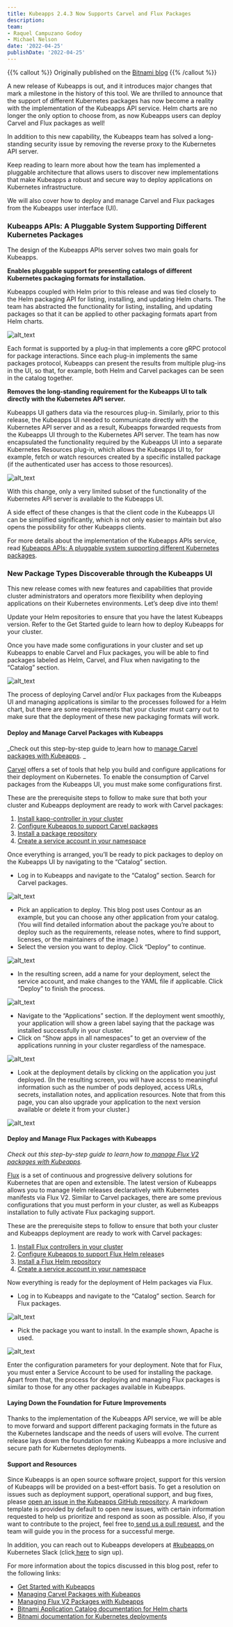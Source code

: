 ```yaml
---
title: Kubeapps 2.4.3 Now Supports Carvel and Flux Packages
description: 
team:
- Raquel Campuzano Godoy
- Michael Nelson
date: '2022-04-25'
publishDate: '2022-04-25'
---
```


{{% callout %}}
Originally published on the [Bitnami blog](https://blog.bitnami.com/2022/03/kubeapps-243-now-supports-for-carvel-and-flux.html)
{{% /callout %}}

A new release of Kubeapps is out, and it introduces major changes that mark a milestone in the history of this tool. We are thrilled to announce that the support of different Kubernetes packages has now become a reality with the implementation of the Kubeapps API service. Helm charts are no longer the only option to choose from, as now Kubeapps users can deploy Carvel and Flux packages as well! 

In addition to this new capability, the Kubeapps team has solved a long-standing security issue by removing the reverse proxy to the Kubernetes API server. 

Keep reading to learn more about how the team has implemented a pluggable architecture that allows users to discover new implementations that make Kubeapps a robust and secure way to deploy applications on Kubernetes infrastructure. 

We will also cover how to deploy and manage Carvel and Flux packages from the Kubeapps user interface (UI). 


### Kubeapps APIs: A Pluggable System Supporting Different Kubernetes Packages 

The design of the Kubeapps APIs server solves two main goals for Kubeapps. 

**Enables pluggable support for presenting catalogs of different Kubernetes packaging formats for installation.**

Kubeapps coupled with Helm prior to this release and was tied closely to the Helm packaging API for listing, installing, and updating Helm charts. The team has abstracted the functionality for listing, installing, and updating packages so that it can be applied to other packaging formats apart from Helm charts. 

![alt_text](images/image1.png "image_tooltip")


Each format is supported by a plug-in that implements a core gRPC protocol for package interactions. Since each plug-in implements the same packages protocol, Kubeapps can present the results from multiple plug-ins in the UI, so that, for example, both Helm and Carvel packages can be seen in the catalog together. 

**Removes the long-standing requirement for the Kubeapps UI to talk directly with the Kubernetes API server.**

Kubeapps UI gathers data via the resources plug-in. Similarly, prior to this release, the Kubeapps UI needed to communicate directly with the Kubernetes API server and as a result, Kubeapps forwarded requests from the Kubeapps UI through to the Kubernetes API server. The team has now encapsulated the functionality required by the Kubeapps UI into a separate Kubernetes Resources plug-in, which allows the Kubeapps UI to, for example, fetch or watch resources created by a specific installed package (if the authenticated user has access to those resources). 

![alt_text](images/image2.png "image_tooltip")

With this change, only a very limited subset of the functionality of the Kubernetes API server is available to the Kubeapps UI. 

A side effect of these changes is that the client code in the Kubeapps UI can be simplified significantly, which is not only easier to maintain but also opens the possibility for other Kubeapps clients. 

For more details about the implementation of the Kubeapps APIs service, read [Kubeapps APIs: A pluggable system supporting different Kubernetes packages](https://liveandletlearn.net/post/kubeapps-apis-kubernetes-packages/). 


### New Package Types Discoverable through the Kubeapps UI 

This new release comes with new features and capabilities that provide cluster administrators and operators more flexibility when deploying applications on their Kubernetes environments. Let’s deep dive into them! 

Update your Helm repositories to ensure that you have the latest Kubeapps version. Refer to the Get Started guide to learn how to deploy Kubeapps for your cluster. 

Once you have made some configurations in your cluster and set up Kubeapps to enable Carvel and Flux packages, you will be able to find packages labeled as Helm, Carvel, and Flux when navigating to the “Catalog” section. 

![alt_text](images/image3.png "image_tooltip")

The process of deploying Carvel and/or Flux packages from the Kubeapps UI and managing applications is similar to the processes followed for a Helm chart, but there are some requirements that your cluster must carry out to make sure that the deployment of these new packaging formats will work. 

#### Deploy and Manage Carvel Packages with Kubeapps 

_Check out this step-by-step guide to[ ](https://github.com/vmware-tanzu/kubeapps/blob/main/docs/tutorials/managing-carvel-packages.md)learn how to [manage Carvel packages with Kubeapps](https://github.com/vmware-tanzu/kubeapps/blob/main/docs/tutorials/managing-carvel-packages.md). _

[Carvel](https://carvel.dev/) offers a set of tools that help you build and configure applications for their deployment on Kubernetes. To enable the consumption of Carvel packages from the Kubeapps UI, you must make some configurations first. 

These are the prerequisite steps to follow to make sure that both your cluster and Kubeapps deployment are ready to work with Carvel packages: 

1. [Install kapp-controller in your cluster ](https://github.com/vmware-tanzu/kubeapps/blob/main/docs/tutorials/managing-carvel-packages.md#installing-kapp-controller-in-your-cluster)
2. [Configure Kubeapps to support Carvel packages ](https://github.com/vmware-tanzu/kubeapps/blob/main/docs/tutorials/managing-carvel-packages.md#configuring-kubeapps-to-support-carvel-packages)
3. [Install a package repository ](https://github.com/vmware-tanzu/kubeapps/blob/main/docs/tutorials/managing-carvel-packages.md#installing-a-package-repository)
4. [Create a service account in your namespace ](https://github.com/vmware-tanzu/kubeapps/blob/main/docs/tutorials/managing-carvel-packages.md#creating-a-service-account)

Once everything is arranged, you’ll be ready to pick packages to deploy on the Kubeapps UI by navigating to the “Catalog” section. 

* Log in to Kubeapps and navigate to the “Catalog” section. Search for Carvel packages. 

![alt_text](images/image4.png "image_tooltip")

* Pick an application to deploy. This blog post uses Contour as an example, but you can choose any other application from your catalog. (You will find detailed information about the package you’re about to deploy such as the requirements, release notes, where to find support, licenses, or the maintainers of the image.) 
* Select the version you want to deploy. Click “Deploy” to continue.

![alt_text](images/image5.png "image_tooltip")

* In the resulting screen, add a name for your deployment, select the service account, and make changes to the YAML file if applicable. Click “Deploy” to finish the process. 

![alt_text](images/image6.png "image_tooltip")

* Navigate to the “Applications” section. If the deployment went smoothly, your application will show a green label saying that the package was installed successfully in your cluster. 
* Click on “Show apps in all namespaces” to get an overview of the applications running in your cluster regardless of the namespace. 

![alt_text](images/image7.png "image_tooltip")

* Look at the deployment details by clicking on the application you just deployed. (In the resulting screen, you will have access to meaningful information such as the number of pods deployed, access URLs, secrets, installation notes, and application resources. Note that from this page, you can also upgrade your application to the next version available or delete it from your cluster.)

![alt_text](images/image8.png "image_tooltip")

#### Deploy and Manage Flux Packages with Kubeapps 

_Check out this step-by-step guide to learn[ ](https://github.com/vmware-tanzu/kubeapps/blob/main/docs/tutorials/managing-flux-packages.md)how to[ manage Flux V2 packages with Kubeapps](https://github.com/vmware-tanzu/kubeapps/blob/main/docs/tutorials/managing-flux-packages.md).[ ](https://github.com/vmware-tanzu/kubeapps/blob/main/docs/tutorials/managing-flux-packages.md)_

[Flux](https://fluxcd.io/) is a set of continuous and progressive delivery solutions for Kubernetes that are open and extensible. The latest version of Kubeapps allows you to manage Helm releases declaratively with Kubernetes manifests via Flux V2. Similar to Carvel packages, there are some previous configurations that you must perform in your cluster, as well as Kubeapps installation to fully activate Flux packaging support. 

These are the prerequisite steps to follow to ensure that both your cluster and Kubeapps deployment are ready to work with Carvel packages: 

1. [Install Flux controllers in your cluster ](https://github.com/vmware-tanzu/kubeapps/blob/main/docs/tutorials/managing-flux-packages.md#installing-the-flux-controllers-in-your-cluster)
2. [Configure Kubeapps to support Flux Helm release](https://github.com/vmware-tanzu/kubeapps/blob/main/docs/tutorials/managing-flux-packages.md#configuring-kubeapps-to-support-flux-helm-releases)s 
3. [Install a Flux Helm repository ](https://github.com/vmware-tanzu/kubeapps/blob/main/docs/tutorials/managing-flux-packages.md#installing-a-helm-repository)
4. [Create a service account in your namespace ](https://github.com/vmware-tanzu/kubeapps/blob/main/docs/tutorials/managing-flux-packages.md#creating-a-service-account)

Now everything is ready for the deployment of Helm packages via Flux. 

* Log in to Kubeapps and navigate to the “Catalog” section. Search for Flux packages.

![alt_text](images/image9.png "image_tooltip")

* Pick the package you want to install. In the example shown, Apache is used.

![alt_text](images/image10.png "image_tooltip")

Enter the configuration parameters for your deployment. Note that for Flux, you must enter a Service Account to be used for installing the package. Apart from that, the process for deploying and managing Flux packages is similar to those for any other packages available in Kubeapps.  


#### Laying Down the Foundation for Future Improvements 

Thanks to the implementation of the Kubeapps API service, we will be able to move forward and support different packaging formats in the future as the Kubernetes landscape and the needs of users will evolve. The current release lays down the foundation for making Kubeapps a more inclusive and secure path for Kubernetes deployments. 


#### Support and Resources  

Since Kubeapps is an open source software project, support for this version of Kubeapps will be provided on a best-effort basis. To get a resolution on issues such as deployment support, operational support, and bug fixes, please [open an issue in the Kubeapps GitHub repository](https://github.com/kubeapps/kubeapps/issues). A markdown template is provided by default to open new issues, with certain information requested to help us prioritize and respond as soon as possible. Also, if you want to contribute to the project, feel free to[ send us a pull request](https://github.com/kubeapps/kubeapps/pulls), and the team will guide you in the process for a successful merge. 

In addition, you can reach out to Kubeapps developers at [#kubeapps ](https://kubernetes.slack.com/messages/kubeapps)on Kubernetes Slack (click[ here](http://slack.k8s.io/) to sign up). 

For more information about the topics discussed in this blog post, refer to the following links: 



* [Get Started with Kubeapps ](https://github.com/kubeapps/kubeapps/blob/main/docs/user/getting-started.md)
* [Managing Carvel Packages with Kubeapps ](https://github.com/vmware-tanzu/kubeapps/blob/main/docs/tutorials/managing-flux-packages.md)
* [Managing Flux V2 Packages with Kubeapps ](https://github.com/vmware-tanzu/kubeapps/blob/main/docs/tutorials/managing-flux-packages.md)
* [Bitnami Application Catalog documentation for Helm charts ](https://docs.bitnami.com/kubernetes/apps/)
* [Bitnami documentation for Kubernetes deployments ](https://docs.bitnami.com/tutorials/)